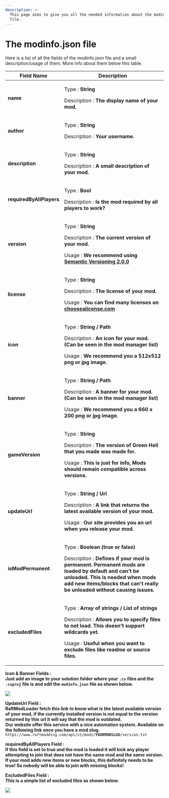 ```yaml
---
description: >-
  This page aims to give you all the needed information about the modinfo.json
  file.
---
```


# The modinfo.json file

Here is a list of all the fields of the modinfo.json file and a small description/usage of them. More info about them below this table.

| Field Name               | Description                                                                                                                                                                                                                                                                                   |
| ------------------------ | --------------------------------------------------------------------------------------------------------------------------------------------------------------------------------------------------------------------------------------------------------------------------------------------- |
| **name**                 | <p>Type : <strong>String</strong></p><p>Description : <strong>The display name of your mod.</strong></p>                                                                                                                                                                                      |
| **author**               | <p>Type : <strong>String</strong></p><p>Description : <strong>Your username.</strong></p>                                                                                                                                                                                                     |
| **description**          | <p>Type : <strong>String</strong></p><p>Description : <strong>A small description of your mod.</strong></p>                                                                                                                                                                                   |
| **requiredByAllPlayers** | <p>Type : <strong>Bool</strong></p><p>Description : <strong>Is the mod required by all players to work?</strong></p>                                                                                                                                                                          |
| **version**              | <p>Type : <strong>String</strong></p><p>Description : <strong>The current version of your mod.</strong></p><p>Usage : <strong>We recommend using</strong> <a href="https://semver.org/"><strong>Semantic Versioning 2.0.0</strong></a><strong>​</strong></p>                                  |
| **license**              | <p>Type : <strong>String</strong></p><p>Description : <strong>The license of your mod.</strong></p><p>Usage : <strong>You can find many licenses on</strong> <a href="https://choosealicense.com/"><strong>choosealicense.com</strong></a><strong>​</strong></p>                              |
| **icon**                 | <p>Type : <strong>String / Path</strong></p><p>Description : <strong>An icon for your mod. (Can be seen in the mod manager list)</strong></p><p>Usage : <strong>We recommend you a 512x512 png or jpg image.</strong></p>                                                                     |
| **banner**               | <p>Type : <strong>String / Path</strong></p><p>Description : <strong>A banner for your mod. (Can be seen in the mod manager list)</strong></p><p>Usage : <strong>We recommend you a 660 x 200 png or jpg image.</strong></p>                                                                  |
| **gameVersion**          | <p>Type : <strong>String</strong></p><p>Description : <strong>The version of Green Hell that you made was made for.</strong></p><p>Usage : <strong>This is just for info, Mods should remain compatible across versions</strong>.</p>                                                         |
| **updateUrl**            | <p>Type : <strong>String / Url</strong></p><p>Description : <strong>A link that returns the latest available version of your mod.</strong></p><p>Usage : <strong>Our site provides you an url when you release your mod.</strong></p>                                                         |
| **isModPermanent**       | <p>Type : <strong>Boolean (true or false)</strong></p><p>Description : <strong>Defines if your mod is permanent. Permanent mods are loaded by default and can't be unloaded. This is needed when mods add new items/blocks that can't really be unloaded without causing issues.</strong></p> |
| **excludedFiles**        | <p>Type : <strong>Array of strings / List of strings</strong></p><p>Description : <strong>Allows you to specify files to not load. This doesn't support wildcards yet.</strong></p><p>Usage : <strong>Useful when you want to exclude files like readme or source files.</strong></p>         |

&#x20;**Icon & Banner Fields :** \
**Just add an image to your solution folder where your** **`.cs`** **files and the** **`.csproj`** **file is and edit the** **`modinfo.json`** **file as shown below.**

![](https://gblobscdn.gitbook.com/assets%2F-M5KKfkIqMO\_EFPortVm%2F-M5eDSsjwiUWaLaLvoJ2%2F-M5eLQxSe2MfTv4wdoCA%2Fimage.png?alt=media\&token=1dde7eaa-2c04-457f-8dba-f6bb9104b52d)

**UpdateUrl Field :** \
**RaftModLoader fetch this link to know what is the latest available version of your mod, if the currently installed version is not equal to the version returned by this url it will say that the mod is outdated.**\
**Our website offer this service with a nice automation system. Available on the following link once you have a mod slug.**\
&#x20;`https://www.raftmodding.com/api/v1/mods/`**`YOURMODSLUG`**`/version.txt`

**requiredByAllPlayers Field :**\
**If this field is set to true and the mod is loaded it will kick any player attempting to join that does not have the same mod and the same version. If your mod adds new items or new blocks, this definitely needs to be true! So nobody will be able to join with missing blocks!**

**ExcludedFiles Field :** \
**This is a simple list of excluded files as shown below.**

![](https://gblobscdn.gitbook.com/assets%2F-M5KKfkIqMO\_EFPortVm%2F-M5eDSsjwiUWaLaLvoJ2%2F-M5eMfiNdAlpQcRRqPZ9%2Fimage.png?alt=media\&token=a8ed217b-34d5-4e8d-aa92-b0ca01f6f0f2)

